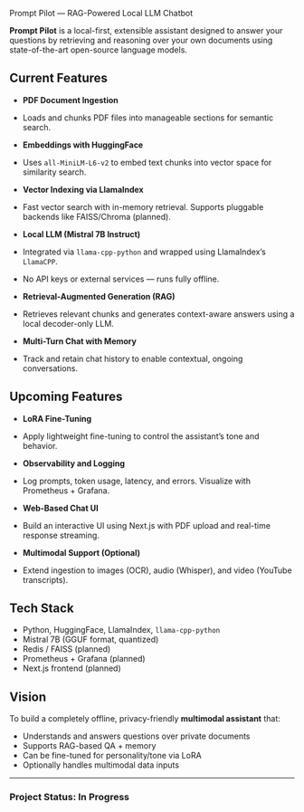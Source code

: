 Prompt Pilot — RAG-Powered Local LLM Chatbot

**Prompt Pilot** is a local-first, extensible assistant designed to answer your questions by retrieving and reasoning over your own documents using state-of-the-art open-source language models.

##  Current Features

-  **PDF Document Ingestion**
  - Loads and chunks PDF files into manageable sections for semantic search.

-  **Embeddings with HuggingFace**
  - Uses `all-MiniLM-L6-v2` to embed text chunks into vector space for similarity search.

-  **Vector Indexing via LlamaIndex**
  - Fast vector search with in-memory retrieval. Supports pluggable backends like FAISS/Chroma (planned).

-  **Local LLM (Mistral 7B Instruct)**
  - Integrated via `llama-cpp-python` and wrapped using LlamaIndex’s `LlamaCPP`.
  - No API keys or external services — runs fully offline.

-  **Retrieval-Augmented Generation (RAG)**
  - Retrieves relevant chunks and generates context-aware answers using a local decoder-only LLM.

-  **Multi-Turn Chat with Memory**
  - Track and retain chat history to enable contextual, ongoing conversations.
##  Upcoming Features


-  **LoRA Fine-Tuning**
  - Apply lightweight fine-tuning to control the assistant’s tone and behavior.

-  **Observability and Logging**
  - Log prompts, token usage, latency, and errors. Visualize with Prometheus + Grafana.

-  **Web-Based Chat UI**
  - Build an interactive UI using Next.js with PDF upload and real-time response streaming.

-  **Multimodal Support (Optional)**
  - Extend ingestion to images (OCR), audio (Whisper), and video (YouTube transcripts).

##  Tech Stack

- Python, HuggingFace, LlamaIndex, `llama-cpp-python`
- Mistral 7B (GGUF format, quantized)
- Redis / FAISS (planned)
- Prometheus + Grafana (planned)
- Next.js frontend (planned)

##  Vision

To build a completely offline, privacy-friendly **multimodal assistant** that:
- Understands and answers questions over private documents
- Supports RAG-based QA + memory
- Can be fine-tuned for personality/tone via LoRA
- Optionally handles multimodal data inputs

---

###  Project Status: In Progress
